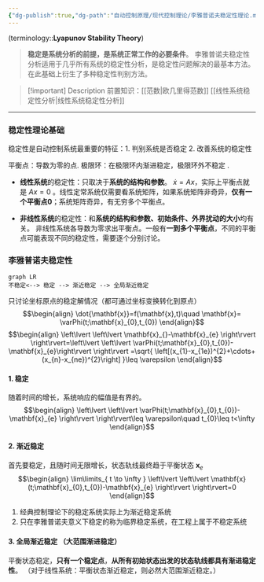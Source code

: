 ```yaml
---
{"dg-publish":true,"dg-path":"自动控制原理/现代控制理论/李雅普诺夫稳定性理论.md","permalink":"/自动控制原理/现代控制理论/李雅普诺夫稳定性理论/","dgPassFrontmatter":true,"noteIcon":"","created":"2024-10-04T14:40:36.680+08:00","updated":"2024-12-08T23:16:42.634+08:00"}
---
```



(terminology::**Lyapunov Stability Theory**)

> **稳定是系统分析的前提，是系统正常工作的必要条件**。
> 李雅普诺夫稳定性分析适用于几乎所有系统的稳定性分析，是稳定性问题解决的最基本方法。在此基础上衍生了多种稳定性判别方法。

> [!important] Description 
> 前置知识：[[范数\|欧几里得范数]]  [[线性系统稳定性分析\|线性系统稳定性分析]]

***
### 稳定性理论基础
稳定性是自动控制系统最重要的特征：1. 判别系统是否稳定   2. 改善系统的稳定性

平衡点：导数为零的点.
极限环：在极限环内渐进稳定，极限环外不稳定 .
- **线性系统**的稳定性：只取决于**系统的结构和参数**。
	$\dot{x}=Ax$，实际上平衡点就是 $Ax=0$ 。线性定常系统仅需要看系统矩阵，如果系统矩阵非奇异，**仅有一个平衡点**$\mathbf{0}$；系统矩阵奇异，有无穷多个平衡点。
	
- **非线性系统**的稳定性：和**系统的结构和参数、初始条件、外界扰动的大小**均有关。
	非线性系统各导数为零求出平衡点。一般有**一到多个平衡点**，不同的平衡点可能表现不同的稳定性，需要逐个分别讨论。

### 李雅普诺夫稳定性
```mermaid
graph LR 
不稳定<--> 稳定 --> 渐近稳定 --> 全局渐近稳定
```

只讨论坐标原点的稳定解情况（都可通过坐标变换转化到原点）
$$\begin{align}
\dot{\mathbf{x}}=f(\mathbf{x},t)\quad \mathbf{x}= \varPhi(t;\mathbf{x}_{0},t_{0})
\end{align}$$
$$\begin{align}
\left\lvert  \left\lvert  \mathbf{x}_{}-\mathbf{x}_{e} \right\rvert \right\rvert=\left\lvert  \left\lvert   \varPhi(t;\mathbf{x}_{0},t_{0})-\mathbf{x}_{e}\right\rvert \right\rvert =\sqrt{ \left[(x_{1}-x_{1e})^{2}+\cdots+(x_{n}-x_{ne})^{2}\right] }\leq \varepsilon
\end{align}$$


#### 1. 稳定
随着时间的增长，系统响应的幅值是有界的。
$$\begin{align}
\left\lvert  \left\lvert  \varPhi(t;\mathbf{x}_{0},t_{0})-\mathbf{x}_{e} \right\rvert \right\rvert\leq \varepsilon\quad  t_{0}\leq t<\infty
\end{align}$$

#### 2. 渐近稳定
首先要稳定，且随时间无限增长，状态轨线最终趋于平衡状态 $\mathbf{x}_{e}$
$$\begin{align}
\lim\limits_{ t \to \infty } \left\lvert  \left\lvert  \mathbf{x}(t;\mathbf{x}_{0},t_{0})-\mathbf{x}_{e} \right\rvert \right\rvert=0
\end{align}$$

1. 经典控制理论下的稳定系统实际上为渐近稳定系统
2. 只在李雅普诺夫意义下稳定的称为临界稳定系统，在工程上属于不稳定系统
#### 3. 全局渐近稳定 （大范围渐进稳定）
平衡状态稳定，**只有一个稳定点**，**从所有初始状态出发的状态轨线都具有渐进稳定性**。
（对于线性系统：平衡状态渐近稳定，则必然大范围渐近稳定。）

